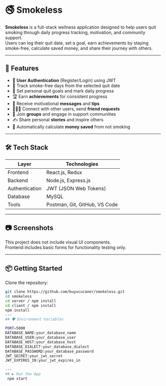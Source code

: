 # 🚭 Smokeless

**Smokeless** is a full-stack wellness application designed to help users quit smoking through daily progress tracking, motivation, and community support.  
Users can log their quit date, set a goal, earn achievements by staying smoke-free, calculate saved money, and share their journey with others.

---

## 🚀 Features 

- 🔐 **User Authentication** (Register/Login) using JWT
- 📅 Track smoke-free days from the selected quit date
- 🎯 Set personal quit goals and mark daily progress
- 🏆 Earn **achievements** for consistent progress
- 💬 Receive motivational **messages** and **tips**
- 🧑‍🤝‍🧑 Connect with other users, send **friend requests**
- 👥 Join **groups** and engage in support communities
- ✍️ Share personal **stories** and inspire others
- 💸 Automatically calculate **money saved** from not smoking

---

## 🛠️ Tech Stack

| Layer         | Technologies                              |
|---------------|-------------------------------------------|
| Frontend      | React.js, Redux                           |
| Backend       | Node.js, Express.js                       |
| Authentication| JWT (JSON Web Tokens)                     |
| Database      | MySQL                                     |
| Tools         | Postman, Git, GitHub, VS Code             |

---

## 📷 Screenshots

This project does not include visual UI components.  
Frontend includes basic forms for functionality testing only.

---

## 📦 Getting Started

Clone the repository:

```bash
git clone https://github.com/kuyucucaner/smokeless.git
cd smokeless
cd server / npm install 
cd client / npm install
npm install
---
## 🛡️ Environment Variables

PORT=5000
DATABASE_NAME:your_database_name
DATABASE_USER:your_database_user
DATABASE_HOST:your_database_host
DATABASE_DIALECT:your_database_dialect
DATABASE_PASSWORD:your_database_password
JWT_SECRET:your_jwt_secret
JWT_EXPIRES_IN:your_jwt_expires_in

---
## ▶️ Run the App
 npm start 
